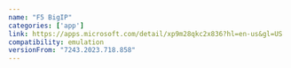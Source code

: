 ```yaml
---
name: "F5 BigIP"
categories: ['app']
link: https://apps.microsoft.com/detail/xp9m28qkc2x836?hl=en-us&gl=US
compatibility: emulation
versionFrom: "7243.2023.718.858"
---
```



